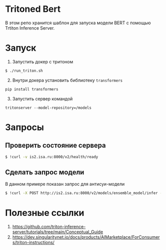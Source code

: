 # Tritoned Bert
В этом репо хранится шаблон для запуска модели BERT с помощью Trtiton Inference Server.

# Запуск

1. Запустить докер с тритоном 
```bash
$ ./run_triton.sh
```
2. Внутри докера установить библиотеку `transformers`
```bash
pip install transformers
```
3. Запустить сервер командой
```
tritonserver --model-repository=/models
```

# Запросы

## Проверить состояние сервера
```bash
$ !curl -v is2.isa.ru:8000/v2/health/ready
```
## Сделать запрос модели
В данном примере показан запрос для антисуи-модели

```bash
$ !curl -X POST http://is2.isa.ru:8000/v2/models/ensemble_model/infer -d '{"inputs":[{"name":"text_input","shape":[1,1],"datatype":"BYTES","data":["помогите мне"]}]}'
```


# Полезные ссылки

1. https://github.com/triton-inference-server/tutorials/tree/main/Conceptual_Guide
2. https://dev.singularitynet.io/docs/products/AIMarketplace/ForConsumers/triton-instructions/